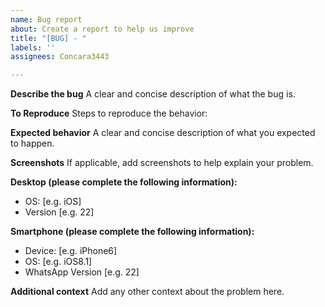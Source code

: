```yaml
---
name: Bug report
about: Create a report to help us improve
title: "[BUG] - "
labels: ''
assignees: Concara3443

---
```


**Describe the bug**
A clear and concise description of what the bug is.

**To Reproduce**
Steps to reproduce the behavior:

**Expected behavior**
A clear and concise description of what you expected to happen.

**Screenshots**
If applicable, add screenshots to help explain your problem.

**Desktop (please complete the following information):**
 - OS: [e.g. iOS]
 - Version [e.g. 22]

**Smartphone (please complete the following information):**
 - Device: [e.g. iPhone6]
 - OS: [e.g. iOS8.1]
 - WhatsApp Version [e.g. 22]

**Additional context**
Add any other context about the problem here.
